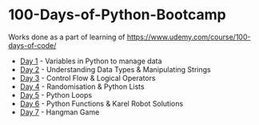# 100-Days-of-Python-Bootcamp
Works done as a part of learning of https://www.udemy.com/course/100-days-of-code/

- [Day 1](https://github.com/MANIDEEP007/100-Days-of-Python-Bootcamp/tree/main/Day1) - Variables in Python to manage data
- [Day 2](https://github.com/MANIDEEP007/100-Days-of-Python-Bootcamp/tree/main/Day2) - Understanding Data Types & Manipulating Strings
- [Day 3](https://github.com/MANIDEEP007/100-Days-of-Python-Bootcamp/tree/main/Day3) - Control Flow & Logical Operators
- [Day 4](https://github.com/MANIDEEP007/100-Days-of-Python-Bootcamp/tree/main/Day4) - Randomisation & Python Lists
- [Day 5](https://github.com/MANIDEEP007/100-Days-of-Python-Bootcamp/tree/main/Day5) - Python Loops
- [Day 6](https://github.com/MANIDEEP007/100-Days-of-Python-Bootcamp/tree/main/Day6) - Python Functions & Karel Robot Solutions
- [Day 7](https://github.com/MANIDEEP007/100-Days-of-Python-Bootcamp/tree/main/Day7) - Hangman Game
